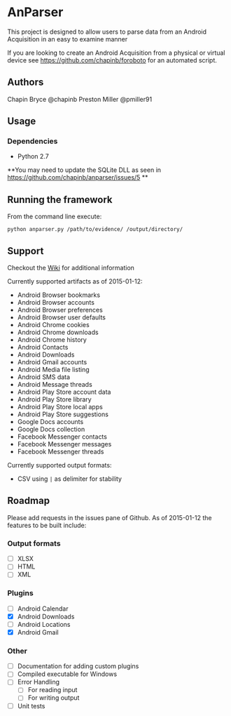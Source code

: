 # AnParser

This project is designed to allow users to parse data from an Android Acquisition in an easy to examine manner

If you are looking to create an Android Acquisition from a physical or virtual device see
https://github.com/chapinb/foroboto for an automated script.

## Authors

Chapin Bryce @chapinb
Preston Miller @pmiller91

## Usage

### Dependencies

* Python 2.7

**You may need to update the SQLite DLL as seen in https://github.com/chapinb/anparser/issues/5 **

## Running the framework

From the command line execute:

    python anparser.py /path/to/evidence/ /output/directory/

## Support

Checkout the [Wiki](https://github.com/chapinb/anparser/wiki) for additional information

Currently supported artifacts as of 2015-01-12:

* Android Browser bookmarks
* Android Browser accounts
* Android Browser preferences
* Android Browser user defaults
* Android Chrome cookies
* Android Chrome downloads
* Android Chrome history
* Android Contacts
* Android Downloads
* Android Gmail accounts
* Android Media file listing
* Android SMS data
* Android Message threads
* Android Play Store account data
* Android Play Store library
* Android Play Store local apps
* Android Play Store suggestions
* Google Docs accounts
* Google Docs collection
* Facebook Messenger contacts
* Facebook Messenger messages
* Facebook Messenger threads

Currently supported output formats:

* CSV using `|` as delimiter for stability

## Roadmap

Please add requests in the issues pane of Github. As of 2015-01-12 the features to be built include:

### Output formats
* [ ] XLSX
* [ ] HTML
* [ ] XML

### Plugins
* [ ] Android Calendar
* [x] Android Downloads
* [ ] Android Locations
* [x] Android Gmail

### Other
* [ ] Documentation for adding custom plugins
* [ ] Compiled executable for Windows
* [ ] Error Handling
  * [ ] For reading input
  * [ ] For writing output
* [ ] Unit tests
